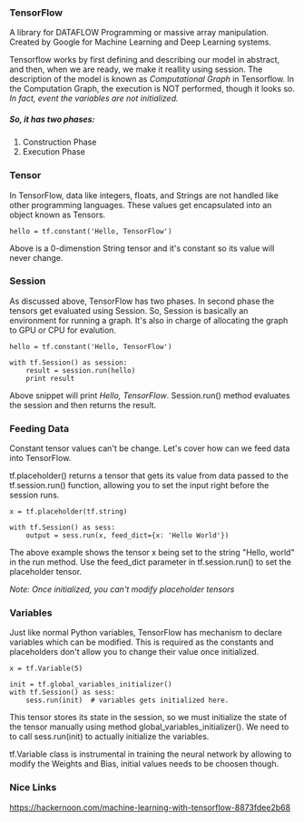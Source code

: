 ### TensorFlow

A library for DATAFLOW Programming or massive array manipulation. Created by Google for Machine Learning and Deep Learning systems. 

Tensorflow works by first defining and describing our model in abstract, and then, when we are ready, we make it reallity using session. The description of the model is known as *Computational Graph* in Tensorflow.  In the Computation Graph, the execution is NOT performed, though it looks so. *In fact, event the variables are not initialized.* 

##### So, it has two phases:
1. Construction Phase
2. Execution Phase

### Tensor
In TensorFlow, data like integers, floats, and Strings are not handled like other programming languages. These values get encapsulated into an object known as Tensors. 

`
hello = tf.constant('Hello, TensorFlow')
`

Above is a 0-dimenstion String tensor and it's constant so its value will never change. 

### Session
As discussed above, TensorFlow has two phases. In second phase the tensors get evaluated using Session. So, Session is basically an environment for running a graph. It's also in charge of allocating the graph to GPU or CPU for evalution. 

```
hello = tf.constant('Hello, TensorFlow')

with tf.Session() as session:
    result = session.run(hello)
    print result
```

Above snippet will print *Hello, TensorFlow*.
Session.run() method evaluates the session and then returns the result. 

### Feeding Data
Constant tensor values can't be change. Let's cover how can we feed data into TensorFlow. 

tf.placeholder() returns a tensor that gets its value from data passed to the tf.session.run() function, allowing you to set the input right before the session runs.

```
x = tf.placeholder(tf.string)

with tf.Session() as sess:
    output = sess.run(x, feed_dict={x: 'Hello World'})
```

The above example shows the tensor x being set to the string "Hello, world" in the run method. Use the feed_dict parameter in tf.session.run() to set the placeholder tensor.

*Note: Once initialized, you can't modify placeholder tensors*

### Variables
Just like normal Python variables, TensorFlow has mechanism to declare variables which can be modified. This is required as the constants and placeholders don't allow you to change their value once initialized. 

```
x = tf.Variable(5)

init = tf.global_variables_initializer()
with tf.Session() as sess:
    sess.run(init)  # variables gets initialized here.
```

This tensor stores its state in the session, so we must initialize the state of the tensor manually using method global_variables_initializer(). We need to to call sess.run(init) to actually initialize the variables. 

tf.Variable class is instrumental in training the neural network by allowing to modify the Weights and Bias, initial values needs to be choosen though. 


### Nice Links
https://hackernoon.com/machine-learning-with-tensorflow-8873fdee2b68
